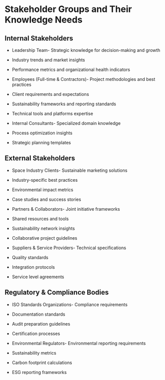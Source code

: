 # Stakeholder Groups and Their Knowledge Needs

## Internal Stakeholders

- Leadership Team- Strategic knowledge for decision-making and growth
- Industry trends and market insights
- Performance metrics and organizational health indicators

- Employees (Full-time & Contractors)- Project methodologies and best practices
- Client requirements and expectations
- Sustainability frameworks and reporting standards
- Technical tools and platforms expertise

- Internal Consultants- Specialized domain knowledge
- Process optimization insights
- Strategic planning templates

## External Stakeholders

- Space Industry Clients- Sustainable marketing solutions
- Industry-specific best practices
- Environmental impact metrics
- Case studies and success stories

- Partners & Collaborators- Joint initiative frameworks
- Shared resources and tools
- Sustainability network insights
- Collaborative project guidelines

- Suppliers & Service Providers- Technical specifications
- Quality standards
- Integration protocols
- Service level agreements

## Regulatory & Compliance Bodies

- ISO Standards Organizations- Compliance requirements
- Documentation standards
- Audit preparation guidelines
- Certification processes

- Environmental Regulators- Environmental reporting requirements
- Sustainability metrics
- Carbon footprint calculations
- ESG reporting frameworks